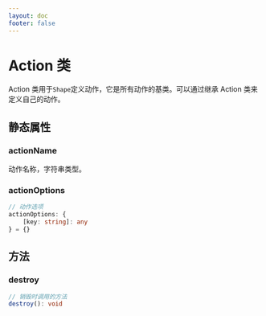 ```yaml
---
layout: doc
footer: false
---
```


# Action 类

Action 类用于`Shape`定义动作，它是所有动作的基类。可以通过继承 Action 类来定义自己的动作。

## 静态属性

### actionName

动作名称，字符串类型。

### actionOptions

```ts
// 动作选项
actionOptions: {
	[key: string]: any
} = {}
```

## 方法

### destroy

```ts
// 销毁时调用的方法
destroy(): void
```
